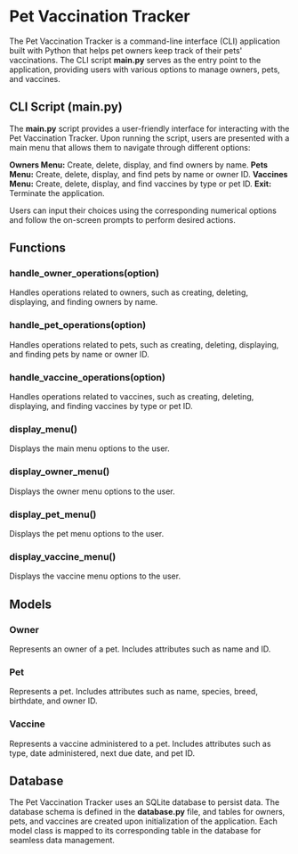 # Pet Vaccination Tracker

The Pet Vaccination Tracker is a command-line interface (CLI) application built with Python that helps pet owners keep track of their pets' vaccinations. The CLI script **main.py** serves as the entry point to the application, providing users with various options to manage owners, pets, and vaccines.

## CLI Script (main.py)

The **main.py** script provides a user-friendly interface for interacting with the Pet Vaccination Tracker. Upon running the script, users are presented with a main menu that allows them to navigate through different options:

**Owners Menu:** Create, delete, display, and find owners by name.
**Pets Menu:** Create, delete, display, and find pets by name or owner ID.
**Vaccines Menu:** Create, delete, display, and find vaccines by type or pet ID.
**Exit:** Terminate the application.

Users can input their choices using the corresponding numerical options and follow the on-screen prompts to perform desired actions.

## Functions

### handle_owner_operations(option)

Handles operations related to owners, such as creating, deleting, displaying, and finding owners by name.

### handle_pet_operations(option)

Handles operations related to pets, such as creating, deleting, displaying, and finding pets by name or owner ID.

### handle_vaccine_operations(option)

Handles operations related to vaccines, such as creating, deleting, displaying, and finding vaccines by type or pet ID.

### display_menu()

Displays the main menu options to the user.

### display_owner_menu()

Displays the owner menu options to the user.

### display_pet_menu()

Displays the pet menu options to the user.

### display_vaccine_menu()

Displays the vaccine menu options to the user.

## Models

### Owner

Represents an owner of a pet. Includes attributes such as name and ID.

### Pet

Represents a pet. Includes attributes such as name, species, breed, birthdate, and owner ID.

### Vaccine

Represents a vaccine administered to a pet. Includes attributes such as type, date administered, next due date, and pet ID.

## Database

The Pet Vaccination Tracker uses an SQLite database to persist data. The database schema is defined in the **database.py** file, and tables for owners, pets, and vaccines are created upon initialization of the application. Each model class is mapped to its corresponding table in the database for seamless data management.